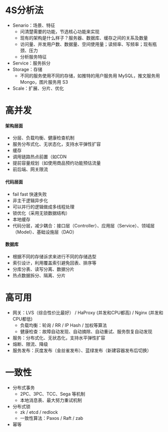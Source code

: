 # 4S分析法

- Senario：场景、特征
  - 问清楚需要的功能，节选核心功能来实现
  - 现有的架构是什么样子？服务器、数据库、缓存之间的关系及数量
  - 访问量、并发用户数、数据量、空间使用量；读频率、写频率；现有瓶颈、压力
  - 分析服务特征
- Service：服务拆分
- Storage：存储
  - 不同的服务使用不同的存储，如推特的用户服务用 MySQL，推文服务用 Mongo，图片服务用 S3
- Scale：扩展、分片、优化



# 高并发


#### 架构层面

- 分层、负载均衡、健康检查机制
- 服务分布式化、无状态化，支持水平弹性扩容
- 缓存
- 调用链路热点前置（如CDN
- 提前容量规划（如使用商品预约功能预估流量
- 前后端、网关限流



#### 代码层面

- fail fast 快速失败
- 非主干逻辑异步化
- 可以并行的逻辑做成多线程处理
- 锁优化（采用无锁数据结构）
- 本地缓存
- 代码分层，减少耦合：接口层（Controller）、应用层（Service）、领域层（Model）、基础设施层（DAO）



#### 数据库

- 根据不同的存储诉求来进行不同的存储选型
- 索引设计，利用覆盖索引避免回表、排序等
- 分库分表、读写分离、数据分片
- 热点数据拆分、隔离、分片





# 高可用

- 网关：LVS（综合性价比最好） / HaProxy (并发和CPU都高) / Nginx (并发和CPU都低)
  - 负载均衡：轮询 / RR / IP Hash / 加权等算法
  - 健康检查：故障自动发现、自动摘除、自动重试、服务恢复自动发现
- 服务：分布式化、无状态化，支持水平弹性扩容
- 熔断、限流、降级
- 服务发布：灰度发布（金丝雀发布）、蓝绿发布（新建容器发布后切换）





# 一致性

- 分布式事务
  - 2PC、3PC、TCC、Sega 等机制
  - 本地消息表、最大努力重试机制
- 分布式锁
  - zk / etcd / redlock 
  - 一致性算法：Paxos / Raft / zab
- 幂等
